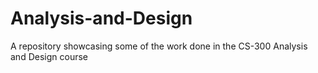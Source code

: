 # Analysis-and-Design
A repository showcasing some of the work done in the CS-300 Analysis and Design course
